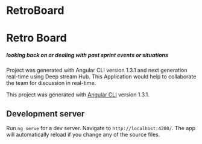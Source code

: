 # RetroBoard
<h1> Retro Board </h1>
<h5>looking back on or dealing with past sprint events or situations</h5>

<p>
Project was generated with Angular CLI  version 1.3.1 and next generation real-time using Deep stream Hub. This Application would help to collaborate the team for discussion in real-time. 
</p>



This project was generated with [Angular CLI](https://github.com/angular/angular-cli) version 1.3.1.
## Development server

Run `ng serve` for a dev server. Navigate to `http://localhost:4200/`. The app will automatically reload if you change any of the source files.

##